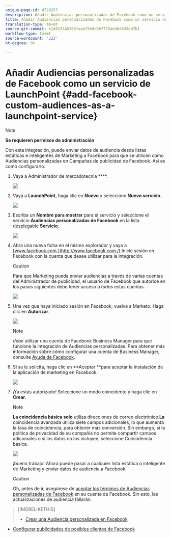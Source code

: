 ```yaml
---
unique-page-id: 4720257
description: Añadir Audiencias personalizadas de Facebook como un servicio de LaunchPoint - Documentos de marketing - Documentación del producto
title: Añadir Audiencias personalizadas de Facebook como un servicio de LaunchPoint
translation-type: tm+mt
source-git-commit: e149133a5383faaef5e9c9b7775ae36e633ed7b1
workflow-type: tm+mt
source-wordcount: '323'
ht-degree: 0%

---
```



# Añadir Audiencias personalizadas de Facebook como un servicio de LaunchPoint {#add-facebook-custom-audiences-as-a-launchpoint-service}

>[!NOTE]
>
>**Se requieren permisos de administración**

Con esta integración, puede enviar datos de audiencia desde listas estáticas e inteligentes de Marketing a Facebook para que se utilicen como Audiencias personalizadas en Campañas de publicidad de Facebook. Así es como configurarlo.

1. Vaya a Administrador de mercadotecnia ****.

   ![](assets/image2016-11-29-10-3a50-3a29.png)

1. Vaya a **LaunchPoint**, haga clic en **Nuevo** y seleccione **Nuevo servicio**.

   ![](assets/image2016-11-29-10-3a51-3a11.png)

1. Escriba un **Nombre para mostrar** para el servicio y seleccione el servicio **Audiencias personalizadas de Facebook** en la lista desplegable **Servicio**.

   ![](assets/image2016-11-29-12-3a51-3a8.png)

1. Abra una nueva ficha en el mismo explorador y vaya a [www.facebook.com.](http://www.facebook.com./) Inicie sesión en Facebook con la cuenta que desee utilizar para la integración.

   >[!CAUTION]
   >
   >Para que Marketing pueda enviar audiencias a través de varias cuentas del Administrador de publicidad, el usuario de Facebook que autorice en los pasos siguientes debe tener acceso a *todas* estas cuentas.

   ![](assets/image2016-11-29-10-3a52-3a29.png)

1. Una vez que haya iniciado sesión en Facebook, vuelva a Marketo. Haga clic en **Autorizar**.

   ![](assets/fb-custom-authorize-hand.png)

   >[!NOTE]
   >
   >*debe* utilizar una cuenta de Facebook Business Manager para que funcione la integración de Audiencias personalizadas. Para obtener más información sobre cómo configurar una cuenta de Business Manager, consulte [Ayuda de Facebook](https://www.facebook.com/business/help/1710077379203657).

1. Si se le solicita, haga clic en **Aceptar **para aceptar la instalación de la aplicación de marketing en Facebook.

   ![](assets/image2016-11-29-10-3a56-3a3.png)

1. ¡Ya estás autorizado! Seleccione un modo coincidente y haga clic en **Crear**.

   >[!NOTE]
   >
   >**La coincidencia básica solo** utiliza direcciones de correo electrónico.**La** coincidencia avanzada utiliza siete campos adicionales, lo que aumenta la tasa de coincidencia, para obtener más conversión. Sin embargo, si la política de privacidad de su compañía no permite compartir campos adicionales o si los datos no los incluyen, seleccione Coincidencia básica.

   ![](assets/fb-custom-adv-matching-hands.png)

   ¡bueno trabajo! Ahora puede pasar a cualquier lista estática o inteligente de Marketing y enviar datos de audiencia a Facebook.

   >[!CAUTION]
   >
   >Oh, antes de ir, asegúrese de [aceptar los términos de Audiencias personalizadas de Facebook](https://www.facebook.com/ads/manage/customaudiences/tos.php) en su cuenta de Facebook. Sin esto, las actualizaciones de audiencia fallarán.

>[!MORELIKETHIS]
>
>* [Crear una Audiencia personalizada en Facebook](../../../product-docs/demand-generation/facebook/create-a-custom-audience-in-facebook.md)
   >
   >
* [Configurar publicidades de posibles clientes de Facebook](../../../product-docs/demand-generation/facebook/set-up-facebook-lead-ads.md)

>



